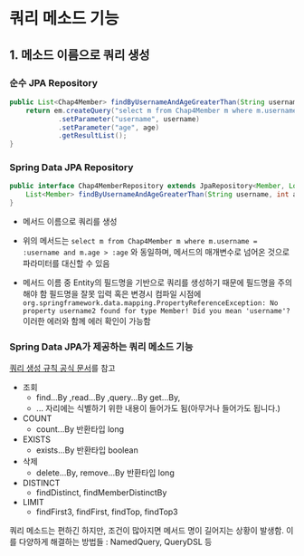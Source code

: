 # 쿼리 메소드 기능

## 1. 메소드 이름으로 쿼리 생성

### 순수 JPA Repository

```java
public List<Chap4Member> findByUsernameAndAgeGreaterThan(String username, int age) {
    return em.createQuery("select m from Chap4Member m where m.username = :username and m.age > :age")
            .setParameter("username", username)
            .setParameter("age", age)
            .getResultList();
}
```

   

### Spring Data JPA Repository

```java
public interface Chap4MemberRepository extends JpaRepository<Member, Long> {
    List<Member> findByUsernameAndAgeGreaterThan(String username, int age);
}
```

- 메서드 이름으로 쿼리를 생성

- 위의 메서드는 `select m from Chap4Member m where m.username = :username and m.age > :age` 와 동일하며, 메서드의 매개변수로 넘어온 것으로 파라미터를 대신할 수 있음

- 메서드 이름 중 Entity의 필드명을 기반으로 쿼리를 생성하기 때문에 필드명을 주의해야 함
  필드명을 잘못 입력 혹은 변경시 컴파일 시점에`org.springframework.data.mapping.PropertyReferenceException: No property username2 found for type Member! Did you mean 'username'?` 이러한 에러와 함께 에러 확인이 가능함

  

### Spring Data JPA가 제공하는 쿼리 메소드 기능

[쿼리 생성 규칙 공식 문서](https://docs.spring.io/spring-data/jpa/docs/current/reference/html/#jpa.query-methods.query-creation)를 참고

- 조회
  - find...By ,read...By ,query...By get...By,
  - ... 자리에는 식별하기 위한 내용이 들어가도 됨(아무거나 들어가도 됩니다.)
- COUNT
     - count...By 반환타입 long
- EXISTS
     - exists...By 반환타입 boolean
- 삭제
     - delete...By, remove...By 반환타입 long 
- DISTINCT
     - findDistinct, findMemberDistinctBy 
- LIMIT
     - findFirst3, findFirst, findTop, findTop3

쿼리 메소드는 편하긴 하지만, 조건이 많아지면 메서드 명이 길어지는 상황이 발생함. 이를 다양하게 해결하는 방법들 : NamedQuery, QueryDSL 등



